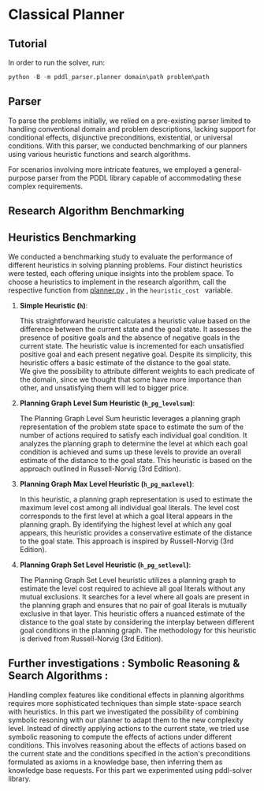 # Classical Planner

## Tutorial
In order to run the solver, run:

```python
python -B -m pddl_parser.planner domain\path problem\path
```

## Parser

   To parse the problems initially, we relied on a pre-existing parser limited to handling conventional domain and problem descriptions, lacking support for conditional effects, disjunctive preconditions, existential, or universal conditions. With this parser, we conducted benchmarking of our planners using various heuristic functions and search algorithms.

For scenarios involving more intricate features, we employed a general-purpose parser from the PDDL library capable of accommodating these complex requirements.

## Research Algorithm Benchmarking

## Heuristics Benchmarking

We conducted a benchmarking study to evaluate the performance of different heuristics in solving planning problems. Four distinct heuristics were tested, each offering unique insights into the problem space.
To choose a heuristics to implement in the research algorithm, call the respective function from [planner.py]([https://github.com/user/repository/blob/branch/path/to/file](https://github.com/Salahidine2002/Plannif_auto/blob/main/pddl_parser/planner.py))
, in the ```heuristic_cost ``` variable.

1. **Simple Heuristic (`h`)**:

   This straightforward heuristic calculates a heuristic value based on the difference between the current state and the goal state. It assesses the presence of positive goals and the absence of negative goals in the current state. The heuristic value is incremented for each unsatisfied positive goal and each present negative goal. Despite its simplicity, this heuristic offers a basic estimate of the distance to the goal state.  
   We give the possibility to attribute different weights to each predicate of the domain, since we thought that some have more importance than other, and unsatisfying them will led to bigger price.

2. **Planning Graph Level Sum Heuristic (`h_pg_levelsum`)**:

   The Planning Graph Level Sum heuristic leverages a planning graph representation of the problem state space to estimate the sum of the number of actions required to satisfy each individual goal condition. It analyzes the planning graph to determine the level at which each goal condition is achieved and sums up these levels to provide an overall estimate of the distance to the goal state. This heuristic is based on the approach outlined in Russell-Norvig (3rd Edition).

3. **Planning Graph Max Level Heuristic (`h_pg_maxlevel`)**:

   In this heuristic, a planning graph representation is used to estimate the maximum level cost among all individual goal literals. The level cost corresponds to the first level at which a goal literal appears in the planning graph. By identifying the highest level at which any goal appears, this heuristic provides a conservative estimate of the distance to the goal state. This approach is inspired by Russell-Norvig (3rd Edition).


5. **Planning Graph Set Level Heuristic (`h_pg_setlevel`)**:

   The Planning Graph Set Level heuristic utilizes a planning graph to estimate the level cost required to achieve all goal literals without any mutual exclusions. It searches for a level where all goals are present in the planning graph and ensures that no pair of goal literals is mutually exclusive in that layer. This heuristic offers a nuanced estimate of the distance to the goal state by considering the interplay between different goal conditions in the planning graph. The methodology for this heuristic is derived from Russell-Norvig (3rd Edition).

## Further investigations : Symbolic Reasoning & Search Algorithms : 

   Handling complex features like conditional effects in planning algorithms requires more sophisticated techniques than simple state-space search with heuristics. In this part we investigated the possibility of combining
symbolic resoning with our planner to adapt them to the new complexity level. Instead of directly applying actions to the current state, we tried use symbolic reasoning to compute the effects of actions under different conditions. This involves reasoning about the effects of actions based on the current state and the conditions specified in the action's preconditions formulated as axioms in a knowledge base, then inferring them as knowledge base requests. For this part we experimented using pddl-solver library. 
